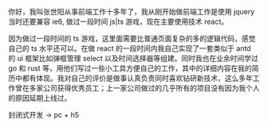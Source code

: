 你好，我叫张世阳从事前端工作十多年了，我从刚开始做前端工作是使用 jquery 当时还要兼容 ie6, 做过一段时间 js|ts 游戏，现在主要使用技术 react。

因为做过一段时间的 ts 游戏，这里面需要比普通页面复杂的多的逻辑代码，感觉自己的 ts 水平还可以。在做 react 的一段时间内我自己实现了一套类似于 antd 的 ui 框架比如弹框管理 select 以及时间选择器等组建。同时我也在业余时间学过 go 和 rust 等，用他们写过一些小工具方便自己的工作，其中的详细内容在我的简历中都有体现。我对自己的评价是做事认真负责同时喜欢钻研新技术，这么多年工作曾在多家公司获得优秀员工；上一家公司做过的几乎所有的项目没有因为我个人的原因延期上线过。

封闭式开发 -> pc + h5
